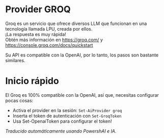 ﻿# Provider GROQ

Groq es un servicio que ofrece diversos LLM que funcionan en una tecnología llamada LPU, creada por ellos.  
¡La respuesta es muy rápida!  
Obtén más información en https://groq.com/ y https://console.groq.com/docs/quickstart  

Su API es compatible con la OpenAI, por lo tanto, los pasos son bastante similares.

# Inicio rápido  

El Groq es 100% compatible con la OpenAI, así que, necesitas configurar pocas cosas:

* Activa el provider en la sesión: `Set-AiProvider groq`
* Inserta el token de autenticación con `Set-GroqToken` 
* Usa Set-OpenaiToken para configurar el token!


<!--PowershaiAiDocBlockStart-->
_Traducido automáticamente usando PowershAI e IA._
<!--PowershaiAiDocBlockEnd-->
